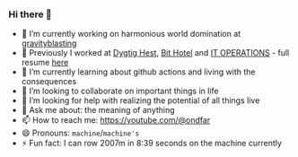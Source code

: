 ### Hi there 👋

- 🔭 I’m currently working on harmonious world domination at [gravityblasting](https://gravityblasting.com)
- 🐎 Previously I worked at [Dygtig Hest](https://dygtighest.dk), [Bit Hotel](https://bithotel.net) and [IT OPERATIONS](https://itoperations.dk) - full resume [here](https://github.com/Kristoffer/Kristoffer/blob/main/CV.md)
- 🌱 I’m currently learning about github actions and living with the consequences
- 👯 I’m looking to collaborate on important things in life
- 🤔 I’m looking for help with realizing the potential of all things live
- 💬 Ask me about: the meaning of anything
- 📫 How to reach me: https://youtube.com/@ondfar
- 😄 Pronouns: `machine`/`machine's`
- ⚡ Fun fact: I can row 2007m in 8:39 seconds on the machine currently 
